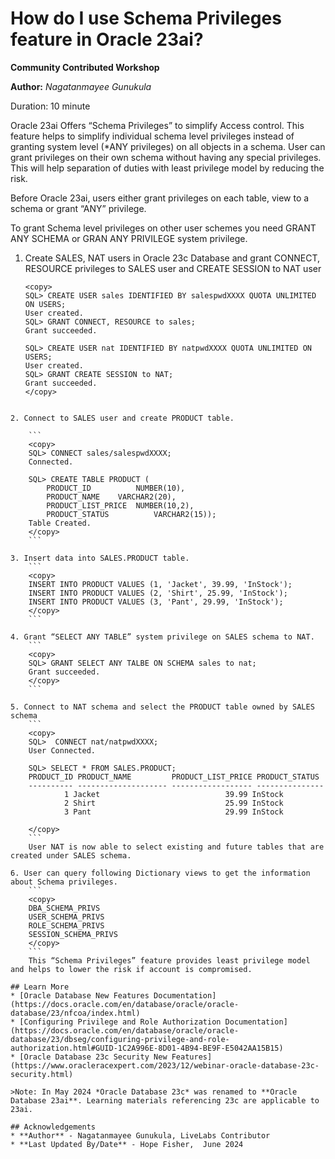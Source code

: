 # How do I use Schema Privileges feature in Oracle 23ai?

**Community Contributed Workshop**

**Author:** *Nagatanmayee Gunukula*

Duration: 10 minute

Oracle 23ai Offers “Schema Privileges” to simplify Access control. This feature helps to simplify individual schema level privileges instead of granting system level (*ANY privileges) on all objects in a schema.  User can grant privileges on their own schema without having any special privileges. This will help separation of duties with least privilege model by reducing the risk.

Before Oracle 23ai, users either grant privileges on each table, view to a schema or grant “ANY” privilege.

To grant Schema level privileges on other user schemes you need GRANT ANY SCHEMA or GRAN ANY PRIVILEGE system privilege.

1. Create SALES, NAT users in Oracle 23c Database and grant CONNECT, RESOURCE privileges to SALES user and CREATE SESSION to NAT user

	```
	<copy>
	SQL> CREATE USER sales IDENTIFIED BY salespwdXXXX QUOTA UNLIMITED ON USERS;
	User created.
	SQL> GRANT CONNECT, RESOURCE to sales;
	Grant succeeded.

	SQL> CREATE USER nat IDENTIFIED BY natpwdXXXX QUOTA UNLIMITED ON USERS;
	User created.
	SQL> GRANT CREATE SESSION to NAT;
	Grant succeeded.
	</copy>
```

2. Connect to SALES user and create PRODUCT table.

	```
	<copy>
	SQL> CONNECT sales/salespwdXXXX;
	Connected.

	SQL> CREATE TABLE PRODUCT (
		PRODUCT_ID     		NUMBER(10),
		PRODUCT_NAME 	VARCHAR2(20),
		PRODUCT_LIST_PRICE	NUMBER(10,2),
		PRODUCT_STATUS       	VARCHAR2(15));
	Table Created.
	</copy>
	```

3. Insert data into SALES.PRODUCT table.
	```
	<copy>
	INSERT INTO PRODUCT VALUES (1, 'Jacket', 39.99, 'InStock');
	INSERT INTO PRODUCT VALUES (2, 'Shirt', 25.99, 'InStock');
	INSERT INTO PRODUCT VALUES (3, 'Pant', 29.99, 'InStock');
	</copy>
	```

4. Grant “SELECT ANY TABLE” system privilege on SALES schema to NAT.
	```
	<copy>
	SQL> GRANT SELECT ANY TALBE ON SCHEMA sales to nat;
	Grant succeeded.
	</copy>
	```

5. Connect to NAT schema and select the PRODUCT table owned by SALES schema
	```
	<copy>
	SQL>  CONNECT nat/natpwdXXXX;
	User Connected.

	SQL> SELECT * FROM SALES.PRODUCT;
	PRODUCT_ID PRODUCT_NAME         PRODUCT_LIST_PRICE PRODUCT_STATUS
	---------- -------------------- ------------------ ---------------
			1 Jacket                            39.99 InStock
			2 Shirt                             25.99 InStock
			3 Pant                              29.99 InStock

	</copy>
	```
	User NAT is now able to select existing and future tables that are created under SALES schema.

6. User can query following Dictionary views to get the information about Schema privileges.
	```
	<copy>
	DBA_SCHEMA_PRIVS
	USER_SCHEMA_PRIVS
	ROLE_SCHEMA_PRIVS
	SESSION_SCHEMA_PRIVS
	</copy>
	```
	This “Schema Privileges” feature provides least privilege model and helps to lower the risk if account is compromised.

## Learn More
* [Oracle Database New Features Documentation](https://docs.oracle.com/en/database/oracle/oracle-database/23/nfcoa/index.html)
* [Configuring Privilege and Role Authorization Documentation](https://docs.oracle.com/en/database/oracle/oracle-database/23/dbseg/configuring-privilege-and-role-authorization.html#GUID-1C2A996E-8D01-4B94-BE9F-E5042AA15B15)
* [Oracle Database 23c Security New Features](https://www.oracleracexpert.com/2023/12/webinar-oracle-database-23c-security.html)

>Note: In May 2024 *Oracle Database 23c* was renamed to **Oracle Database 23ai**. Learning materials referencing 23c are applicable to 23ai.

## Acknowledgements
* **Author** - Nagatanmayee Gunukula, LiveLabs Contributor
* **Last Updated By/Date** - Hope Fisher,  June 2024

